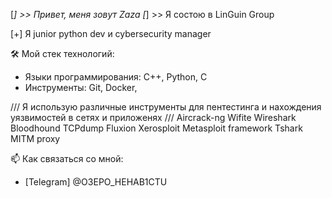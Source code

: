 [*] >> Привет, меня зовут Zaza
[*] >> Я состою в LinGuin Group

[+] Я junior python dev и cybersecurity manager

🛠️ Мой стек технологий:
- Языки программирования: C++, Python, C
- Инструменты: Git, Docker, 

 /// Я использую различные инструменты для пентестинга и нахождения уязвимостей в сетях и приложенях  ///
Aircrack-ng 
Wifite 
Wireshark 
Bloodhound 
TCPdump 
Fluxion 
Xerosploit 
Metasploit framework 
Tshark
MITM proxy 

📫 Как связаться со мной:
- [Telegram] @O3EPO_HEHAB1CTU
